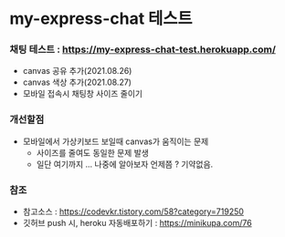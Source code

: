 # my-express-chat 테스트

### 채팅 테스트 : https://my-express-chat-test.herokuapp.com/
* canvas 공유 추가(2021.08.26)
* canvas 색상 추가(2021.08.27)
* 모바일 접속시 채팅창 사이즈 줄이기

### 개선할점
* 모바일에서 가상키보드 보일때 canvas가 움직이는 문제
  * 사이즈를 줄여도 동일한 문제 발생
  * 일단 여기까지 ... 나중에 알아보자 언제쯤 ? 기약없음.
  

### 참조
* 참고소스 : https://codevkr.tistory.com/58?category=719250
* 깃허브 push 시, heroku 자동배포하기 : https://minikupa.com/76
